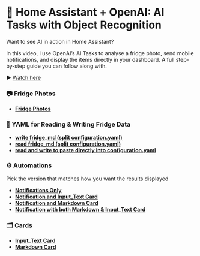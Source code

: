 # 🤖 Home Assistant + OpenAI: AI Tasks with Object Recognition

Want to see AI in action in Home Assistant?

In this video, I use OpenAI’s AI Tasks to analyse a fridge photo, send mobile notifications, and display the items directly in your dashboard. A full step-by-step guide you can follow along with.

▶️ [Watch here](https://youtu.be/i4QgnzGsVM8)  

### 📷 Fridge Photos

- **[Fridge Photos](https://github.com/LazyTechGeek/HomeAssistant-AI/blob/main/fridge_photos.zip)**

### 📄 YAML for Reading & Writing Fridge Data

- **[write fridge_md (split configuration.yaml)](https://github.com/LazyTechGeek/HomeAssistant-AI/blob/main/write_fridge_md.yaml)**
- **[read fridge_md (split configuration.yaml)](https://github.com/LazyTechGeek/HomeAssistant-AI/blob/main/read_fridge_md.yaml)**
- **[read and write to paste directly into configuration.yaml](https://github.com/LazyTechGeek/HomeAssistant-AI/blob/main/fridge_md_read_write_(yaml).txt)**

### ⚙️ Automations
Pick the version that matches how you want the results displayed

- **[Notifications Only](https://github.com/LazyTechGeek/HomeAssistant-AI/blob/main/automation-notifications-only_(yaml).txt)**
- **[Notification and Input_Text Card](https://github.com/LazyTechGeek/HomeAssistant-AI/blob/main/automation-notifications-with-input-text.yaml_(yaml).txt)**
- **[Notification and Markdown Card](https://github.com/LazyTechGeek/HomeAssistant-AI/blob/main/automation-notifications-with-markdown_(yaml).txt)**
- **[Notification with both Markdown & Input_Text Card](https://github.com/LazyTechGeek/HomeAssistant-AI/blob/main/automation-notifications-with-input-text-and-markdown_(yaml).txt)**

### 🗂️ Cards

- **[Input_Text Card](https://github.com/LazyTechGeek/HomeAssistant-AI/blob/main/card-input-text.yaml_(yaml).txt)**
- **[Markdown Card](https://github.com/LazyTechGeek/HomeAssistant-AI/blob/main/card-markdown_(yaml).txt)**
